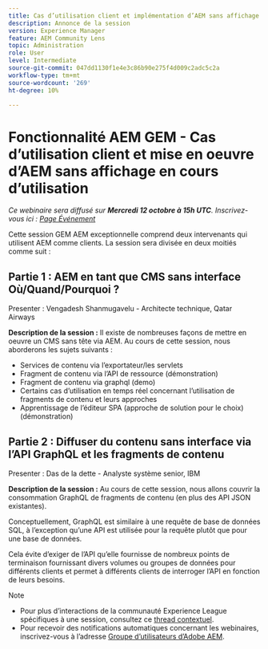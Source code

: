 ```yaml
---
title: Cas d’utilisation client et implémentation d’AEM sans affichage en cours d’utilisation
description: Annonce de la session
version: Experience Manager
feature: AEM Community Lens
topic: Administration
role: User
level: Intermediate
source-git-commit: 047dd1130f1e4e3c86b90e275f4d009c2adc5c2a
workflow-type: tm+mt
source-wordcount: '269'
ht-degree: 10%

---
```


# Fonctionnalité AEM GEM - Cas d’utilisation client et mise en oeuvre d’AEM sans affichage en cours d’utilisation

*Ce webinaire sera diffusé sur **Mercredi 12 octobre à 15h UTC**. Inscrivez-vous ici : [Page Événement](https://adobe.ly/3dlDWjh)*

Cette session GEM AEM exceptionnelle comprend deux intervenants qui utilisent AEM comme clients. La session sera divisée en deux moitiés comme suit :

## Partie 1 : AEM en tant que CMS sans interface Où/Quand/Pourquoi ?

Presenter : Vengadesh Shanmugavelu - Architecte technique, Qatar Airways

**Description de la session :**
Il existe de nombreuses façons de mettre en oeuvre un CMS sans tête via AEM.
Au cours de cette session, nous aborderons les sujets suivants :

* Services de contenu via l’exportateur/les servlets
* Fragment de contenu via l’API de ressource (démonstration)
* Fragment de contenu via graphql (demo)
* Certains cas d’utilisation en temps réel concernant l’utilisation de fragments de contenu et leurs approches
* Apprentissage de l’éditeur SPA (approche de solution pour le choix) (démonstration)

## Partie 2 : Diffuser du contenu sans interface via l’API GraphQL et les fragments de contenu

Presenter : Das de la dette - Analyste système senior, IBM

**Description de la session :**
Au cours de cette session, nous allons couvrir la consommation GraphQL de fragments de contenu (en plus des API JSON existantes).

Conceptuellement, GraphQL est similaire à une requête de base de données SQL, à l’exception qu’une API est utilisée pour la requête plutôt que pour une base de données.

Cela évite d’exiger de l’API qu’elle fournisse de nombreux points de terminaison fournissant divers volumes ou groupes de données pour différents clients et permet à différents clients de interroger l’API en fonction de leurs besoins.

>[!NOTE]
>
>* Pour plus d’interactions de la communauté Experience League spécifiques à une session, consultez ce [thread contextuel](https://adobe.ly/3r6P4nr).
>* Pour recevoir des notifications automatiques concernant les webinaires, inscrivez-vous à l’adresse [Groupe d’utilisateurs d’Adobe AEM](https://aem-augs.adobe.com/).